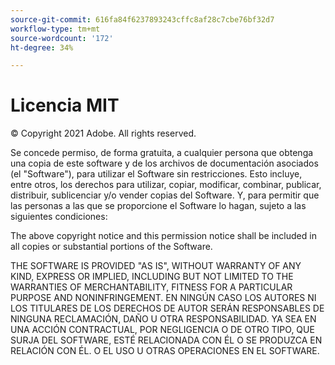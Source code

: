 ```yaml
---
source-git-commit: 616fa84f6237893243cffc8af28c7cbe76bf32d7
workflow-type: tm+mt
source-wordcount: '172'
ht-degree: 34%

---
```

# Licencia MIT

© Copyright 2021 Adobe. All rights reserved.

Se concede permiso, de forma gratuita, a cualquier persona que obtenga una copia de este software y de los archivos de documentación asociados (el &quot;Software&quot;), para utilizar el Software sin restricciones. Esto incluye, entre otros, los derechos para utilizar, copiar, modificar, combinar, publicar, distribuir, sublicenciar y/o vender copias del Software. Y, para permitir que las personas a las que se proporcione el Software lo hagan, sujeto a las siguientes condiciones:

The above copyright notice and this permission notice shall be included in all
copies or substantial portions of the Software.

THE SOFTWARE IS PROVIDED &quot;AS IS&quot;, WITHOUT WARRANTY OF ANY KIND, EXPRESS OR
IMPLIED, INCLUDING BUT NOT LIMITED TO THE WARRANTIES OF MERCHANTABILITY,
FITNESS FOR A PARTICULAR PURPOSE AND NONINFRINGEMENT. EN NINGÚN CASO LOS AUTORES NI LOS TITULARES DE LOS DERECHOS DE AUTOR SERÁN RESPONSABLES DE NINGUNA RECLAMACIÓN, DAÑO U OTRA RESPONSABILIDAD. YA SEA EN UNA ACCIÓN CONTRACTUAL, POR NEGLIGENCIA O DE OTRO TIPO, QUE SURJA DEL SOFTWARE, ESTÉ RELACIONADA CON ÉL O SE PRODUZCA EN RELACIÓN CON ÉL. O EL USO U OTRAS OPERACIONES EN EL SOFTWARE.
